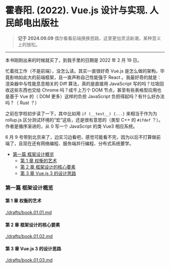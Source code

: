 # 霍春阳. (2022). Vue.js 设计与实现. 人民邮电出版社

> **记于 2024.09.09** 偶尔看看前端换换思路，这里更加灵活新潮，某种意义上的放松。

*****

本书刚刚出来的时候就买了，到我手里的日期是 2022 年 2 月 19 日。

忙着找工作（不是前端），没怎么读。其实一直很好奇 Vue.js 是怎么做的架构，毕竟影响如此大的前端框架，且一直声称自己性能强于 React 。我最好奇的就是：渲染器中与性能息息相关的 Diff 算法，真的是直接用 JavaScript 写的吗？垃圾回收这些东西也交给 Chrome 吗？成千上万个 DOM 节点，甚至有些表格型应用也是基于 Vue 的（ DOM 更多）这样的负担 JavaScript 负担得起吗？有什么好办法吗？（ Rust ？）

之前在学校初步读了一下，其中比如用 `if (__test__) {...}` 来相当于作为为 rollup.js 区分测试环境的“宏”这些，还是很有意思的（类型 C++ 的 `#ifdef` ？）。作者是循序渐进的，从 0 写一个 JavaScript 的类 Vue3 相应系统。

6 月 9 号带到北京来了，边实习边看吧，感觉可能看不完，因为以后不打算做前端了，且现在还有网络编程、服务端并行编程、分布式系统要学。

<!-- @import "[TOC]" {cmd="toc" depthFrom=3 depthTo=6 orderedList=false} -->

<!-- code_chunk_output -->

- [第一篇 框架设计概览](#第一篇-框架设计概览)
  - [第 1 章 权衡的艺术](#第-1-章-权衡的艺术)
  - [第 2 章 框架设计的核心要素](#第-2-章-框架设计的核心要素)
  - [第 3 章 Vue.js 3 的设计思路](#第-3-章-vuejs-3-的设计思路)

<!-- /code_chunk_output -->

### 第一篇 框架设计概览

#### 第 1 章 权衡的艺术

[./drafts/book.01.01.md](./drafts/book.01.01.md)

#### 第 2 章 框架设计的核心要素

[./drafts/book.01.02.md](./drafts/book.01.02.md)

#### 第 3 章 Vue.js 3 的设计思路

[./drafts/book.01.03.md](./drafts/book.01.03.md)
